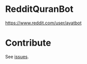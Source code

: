 # RedditQuranBot
https://www.reddit.com/user/ayatbot  

# Contribute  

See [issues](https://github.com/SaidRH/QuranPlayer/issues).

